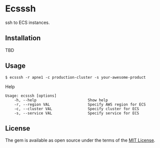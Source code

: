# Ecsssh

ssh to ECS instances.

## Installation

TBD

## Usage

```
$ ecsssh -r apne1 -c production-cluster -s your-awesome-product
```

Help

```
Usage: ecsssh [options]
    -h, --help                       Show help
    -r, --region VAL                 Specify AWS region for ECS
    -c, --cluster VAL                Specify cluster for ECS
    -s, --service VAL                Specify service for ECS
```

## License

The gem is available as open source under the terms of the [MIT License](http://opensource.org/licenses/MIT).
